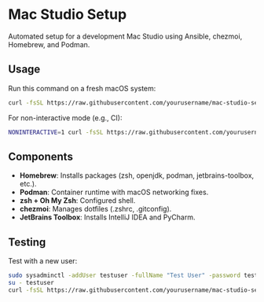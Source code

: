 # Mac Studio Setup

Automated setup for a development Mac Studio using Ansible, chezmoi, Homebrew, and Podman.

## Usage

Run this command on a fresh macOS system:
```bash
curl -fsSL https://raw.githubusercontent.com/yourusername/mac-studio-setup/main/install.sh | bash
```

For non-interactive mode (e.g., CI):
```bash
NONINTERACTIVE=1 curl -fsSL https://raw.githubusercontent.com/yourusername/mac-studio-setup/main/install.sh | bash
```

## Components
- **Homebrew**: Installs packages (zsh, openjdk, podman, jetbrains-toolbox, etc.).
- **Podman**: Container runtime with macOS networking fixes.
- **zsh + Oh My Zsh**: Configured shell.
- **chezmoi**: Manages dotfiles (.zshrc, .gitconfig).
- **JetBrains Toolbox**: Installs IntelliJ IDEA and PyCharm.

## Testing
Test with a new user:
```bash
sudo sysadminctl -addUser testuser -fullName "Test User" -password test123
su - testuser
curl -fsSL https://raw.githubusercontent.com/yourusername/mac-studio-setup/main/install.sh | bash
```
